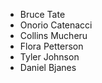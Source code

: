 - Bruce Tate
- Onorio Catenacci 
- Collins Mucheru
- Flora Petterson
- Tyler Johnson
- Daniel Bjanes
